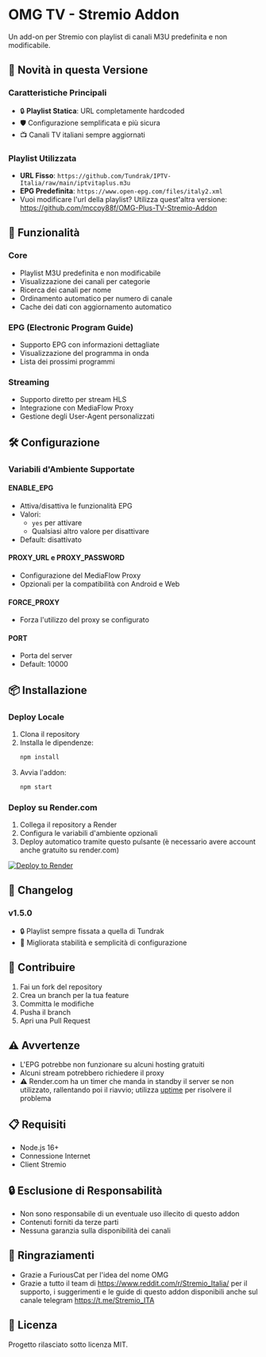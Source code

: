 # OMG TV - Stremio Addon

Un add-on per Stremio con playlist di canali M3U predefinita e non modificabile.

## 🚀 Novità in questa Versione

### Caratteristiche Principali
- 🔒 **Playlist Statica**: URL completamente hardcoded
- 🛡️ Configurazione semplificata e più sicura
- 📺 Canali TV italiani sempre aggiornati

### Playlist Utilizzata
- **URL Fisso**: `https://github.com/Tundrak/IPTV-Italia/raw/main/iptvitaplus.m3u`
- **EPG Predefinita**: `https://www.open-epg.com/files/italy2.xml`
- Vuoi modificare l'url della playlist? Utilizza quest'altra versione: https://github.com/mccoy88f/OMG-Plus-TV-Stremio-Addon
  
## 🌟 Funzionalità 

### Core
- Playlist M3U predefinita e non modificabile
- Visualizzazione dei canali per categorie
- Ricerca dei canali per nome
- Ordinamento automatico per numero di canale
- Cache dei dati con aggiornamento automatico

### EPG (Electronic Program Guide)
- Supporto EPG con informazioni dettagliate
- Visualizzazione del programma in onda
- Lista dei prossimi programmi

### Streaming
- Supporto diretto per stream HLS
- Integrazione con MediaFlow Proxy
- Gestione degli User-Agent personalizzati

## 🛠️ Configurazione

### Variabili d'Ambiente Supportate

#### ENABLE_EPG
- Attiva/disattiva le funzionalità EPG
- Valori: 
  - `yes` per attivare 
  - Qualsiasi altro valore per disattivare
- Default: disattivato

#### PROXY_URL e PROXY_PASSWORD
- Configurazione del MediaFlow Proxy
- Opzionali per la compatibilità con Android e Web

#### FORCE_PROXY
- Forza l'utilizzo del proxy se configurato

#### PORT
- Porta del server
- Default: 10000

## 📦 Installazione

### Deploy Locale
1. Clona il repository
2. Installa le dipendenze:
   ```bash
   npm install
   ```
3. Avvia l'addon:
   ```bash
   npm start
   ```

### Deploy su Render.com
1. Collega il repository a Render
2. Configura le variabili d'ambiente opzionali
3. Deploy automatico tramite questo pulsante (è necessario avere account anche gratuito su render.com)

[![Deploy to Render](https://render.com/images/deploy-to-render-button.svg)](https://render.com/deploy?repo=https://github.com/mccoy88f/OMG-TV-Stremio-Addon)

## 🔄 Changelog

### v1.5.0
- 🔒 Playlist sempre fissata a quella di Tundrak
- 🚀 Migliorata stabilità e semplicità di configurazione

## 🤝 Contribuire
1. Fai un fork del repository
2. Crea un branch per la tua feature
3. Committa le modifiche
4. Pusha il branch
5. Apri una Pull Request

## ⚠️ Avvertenze
- L'EPG potrebbe non funzionare su alcuni hosting gratuiti
- Alcuni stream potrebbero richiedere il proxy
- ⚠️ Render.com ha un timer che manda in standby il server se non utilizzato, rallentando poi il riavvio; utilizza [uptime](https://uptimerobot.com/) per risolvere il problema

## 📋 Requisiti
- Node.js 16+
- Connessione Internet
- Client Stremio

## 🔒 Esclusione di Responsabilità
- Non sono responsabile di un eventuale uso illecito di questo addon
- Contenuti forniti da terze parti
- Nessuna garanzia sulla disponibilità dei canali

## 👏 Ringraziamenti
- Grazie a FuriousCat per l'idea del nome OMG
- Grazie a tutto il team di https://www.reddit.com/r/Stremio_Italia/ per il supporto, i suggerimenti e le guide di questo addon disponibili anche sul canale telegram https://t.me/Stremio_ITA

## 📜 Licenza
Progetto rilasciato sotto licenza MIT.
